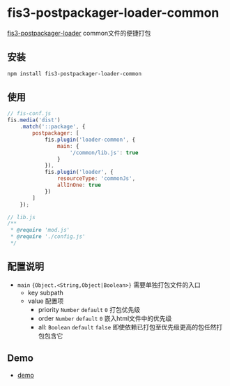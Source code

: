 # fis3-postpackager-loader-common

[fis3-postpackager-loader](https://github.com/fex-team/fis3-postpackager-loader) common文件的便捷打包

## 安装

```bash
npm install fis3-postpackager-loader-common
```

## 使用

```javascript
// fis-conf.js
fis.media('dist')
    .match('::package', {
        postpackager: [
            fis.plugin('loader-common', {
                main: {
                    '/common/lib.js': true
                }
            }),
            fis.plugin('loader', {
                resourceType: 'commonJs',
                allInOne: true
            })
        ]
    });

// lib.js
/**
 * @require 'mod.js'
 * @require './config.js'
 */
```

## 配置说明

- `main` `{Object.<String,Object|Boolean>}` 需要单独打包文件的入口
    - key subpath
    - value 配置项
        - priority `Number` `default` `0` 打包优先级
        - order `Number` `default` `0` 嵌入html文件中的优先级
        - all: `Boolean` `default` `false` 即使依赖已打包至优先级更高的包任然打包包含它

## Demo

- [demo](https://github.com/imweb/fis3-postpackager-loader-common/tree/master/demo)

